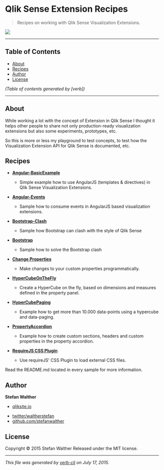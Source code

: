 # Qlik Sense Extension Recipes

> Recipes on working with Qlik Sense Visualization Extensions.

[![](http://branch-badge.herokuapp.com/)](http://branch-badge.herokuapp.com/)

***

## Table of Contents

<!-- toc -->

* [About](#about)
* [Recipes](#recipes)
* [Author](#author)
* [License](#license)

_(Table of contents generated by [verb])_

<!-- tocstop -->

***

## About

While working a lot with the concept of Extension in Qlik Sense I thought it helps other people to share not only production-ready visualization extensions but also some experiments, prototypes, etc.

So this is more or less my playground to test concepts, to test how the Visualization Extension API for Qlik Sense is documented, etc.

## Recipes

* **[Angular-BasicExample](https://github.com/stefanwalther/qsExtensionPlayground/tree/master/Angular-BasicExample)**

  - Simple example how to use AngularJS (templates & directives) in Qlik Sense Visualization Extensions.

* **[Angular-Events](https://github.com/stefanwalther/qsExtensionPlayground/tree/master/Angular-Events)**

  - Sample how to consume events in AngularJS based visualization extensions.
* **[Bootstrap-Clash](https://github.com/stefanwalther/qsExtensionPlayground/tree/master/Bootstrap-Clash)**

  - Sample how Bootstrap can clash with the style of Qlik Sense
* **[Bootstrap](https://github.com/stefanwalther/qsExtensionPlayground/tree/master/Bootstrap)**

  - Sample how to solve the Bootstrap clash
* **[Change Properties](https://github.com/stefanwalther/qsExtensionPlayground/tree/master/ChangeProperties)**

  - Make changes to your custom properties programmatically.
* **[HyperCubeOnTheFly](https://github.com/stefanwalther/qsExtensionPlayground/tree/master/HyperCubeOnTheFly)**

  - Create a HyperCube on the fly, based on dimensions and measures defined in the property panel.
* **[HyperCubePaging](https://github.com/stefanwalther/qsExtensionPlayground/tree/master/HyperCubePaging)**

  - Example how to get more than 10.000 data-points using a hypercube and data-paging.
* **[PropertyAccordion](https://github.com/stefanwalther/qsExtensionPlayground/tree/master/PropertyAccordion)**

  - Example how to create custom sections, headers and custom properties in the property accordion.
* **[RequireJS CSS Plugin](https://github.com/stefanwalther/qsExtensionPlayground/tree/master/requirejs-css)**

  - Use requireJS' CSS Plugin to load external CSS files.

Read the README.md located in every sample for more information.

## Author

**Stefan Walther**

+ [qliksite.io](http://qliksite.io)
* [twitter/waltherstefan](http://twitter.com/waltherstefan)
* [github.com/stefanwalther](http://github.com/stefanwalther)

## License

Copyright © 2015 Stefan Walther
Released under the MIT license.

***

_This file was generated by [verb-cli](https://github.com/assemble/verb-cli) on July 17, 2015._